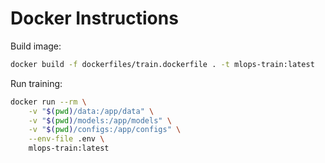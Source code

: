 # Docker Instructions

Build image:
```bash
docker build -f dockerfiles/train.dockerfile . -t mlops-train:latest
```

Run training:
```bash
docker run --rm \
    -v "$(pwd)/data:/app/data" \
    -v "$(pwd)/models:/app/models" \
    -v "$(pwd)/configs:/app/configs" \
    --env-file .env \
    mlops-train:latest
```